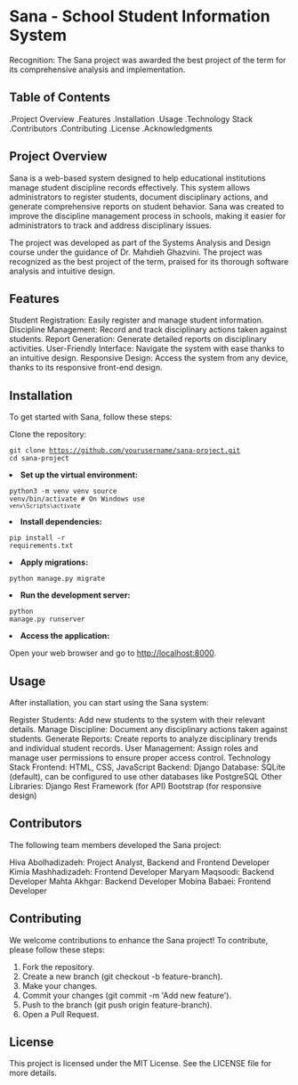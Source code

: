 # Sana - School Student Information System
Recognition: The Sana project was awarded the best project of the term for its comprehensive analysis and implementation.

## Table of Contents
.Project Overview
.Features
.Installation
.Usage
.Technology Stack
.Contributors
.Contributing
.License
.Acknowledgments

## Project Overview
Sana is a web-based system designed to help educational institutions manage student discipline records effectively. This system allows administrators to register students, document disciplinary actions, and generate comprehensive reports on student behavior. Sana was created to improve the discipline management process in schools, making it easier for administrators to track and address disciplinary issues.

The project was developed as part of the Systems Analysis and Design course under the guidance of Dr. Mahdieh Ghazvini. The project was recognized as the best project of the term, praised for its thorough software analysis and intuitive design.

## Features
Student Registration: Easily register and manage student information.
Discipline Management: Record and track disciplinary actions taken against students.
Report Generation: Generate detailed reports on disciplinary activities.
User-Friendly Interface: Navigate the system with ease thanks to an intuitive design.
Responsive Design: Access the system from any device, thanks to its responsive front-end design.

## Installation
To get started with Sana, follow these steps:

Clone the repository:
            <pre><code>git clone https://github.com/yourusername/sana-project.git
cd sana-project</code></pre>
        </li>
        <li><strong>Set up the virtual environment:</strong>
            <pre><code>python3 -m venv venv
source venv/bin/activate  # On Windows use `venv\Scripts\activate`</code></pre>
        </li>
        <li><strong>Install dependencies:</strong>
            <pre><code>pip install -r requirements.txt</code></pre>
        </li>
        <li><strong>Apply migrations:</strong>
            <pre><code>python manage.py migrate</code></pre>
        </li>
        <li><strong>Run the development server:</strong>
            <pre><code>python manage.py runserver</code></pre>
        </li>
        <li><strong>Access the application:</strong>
            <p>Open your web browser and go to <a href="http://localhost:8000">http://localhost:8000</a>.</p>
        </li>

## Usage
After installation, you can start using the Sana system:

Register Students: Add new students to the system with their relevant details.
Manage Discipline: Document any disciplinary actions taken against students.
Generate Reports: Create reports to analyze disciplinary trends and individual student records.
User Management: Assign roles and manage user permissions to ensure proper access control.
Technology Stack
Frontend: HTML, CSS, JavaScript
Backend: Django
Database: SQLite (default), can be configured to use other databases like PostgreSQL
Other Libraries:
Django Rest Framework (for API)
Bootstrap (for responsive design)
## Contributors
The following team members developed the Sana project:

Hiva Abolhadizadeh: Project Analyst, Backend and Frontend Developer
Kimia Mashhadizadeh: Frontend Developer
Maryam Maqsoodi: Backend Developer
Mahta Akhgar: Backend Developer
Mobina Babaei: Frontend Developer

## Contributing
We welcome contributions to enhance the Sana project! To contribute, please follow these steps:

1. Fork the repository.
2. Create a new branch (git checkout -b feature-branch).
3. Make your changes.
4. Commit your changes (git commit -m 'Add new feature').
5. Push to the branch (git push origin feature-branch).
6. Open a Pull Request.
## License
This project is licensed under the MIT License. See the LICENSE file for more details.
